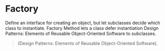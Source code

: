 # Factory

Define an interface for creating an object, but let subclasses decide
which class to instantiate. Factory Method lets a class defer instantiation 
Design Patterns: Elements of Reusable Object-Oriented Software to subclasses. 


> (Design Patterns: Elements of Reusable Object-Oriented Software).
